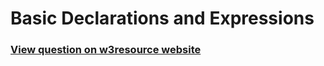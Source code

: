 # Basic Declarations and Expressions

### [View question on w3resource website](https://www.w3resource.com/c-programming-exercises/basic-declarations-and-expressions/index.php)
